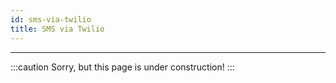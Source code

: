 ```yaml
---
id: sms-via-twilio
title: SMS via Twilio
---
```


----------------

:::caution
Sorry, but this page is under construction!
:::

